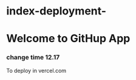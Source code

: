 # index-deployment-
<!doctypehtml >
<html>
<head>
  <title>Index-Deploy</title>
</head>
  <h1>Welcome to GitHup App</h1>
  <h3> change time 12.17 </h3>
  <p>To deploy in vercel.com</p>
</html>
